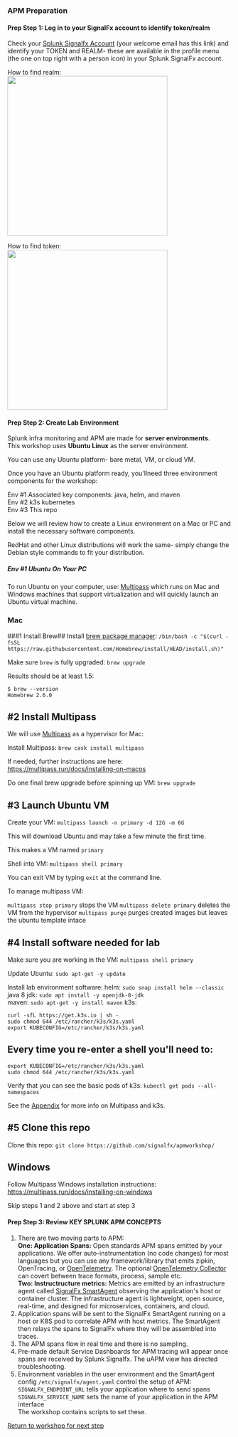 ### APM Preparation

#### Prep Step 1: Log in to your SignalFx account to identify token/realm  

Check your [Splunk Signalfx Account](https://login.signalfx.com) (your welcome email has this link) and identify your TOKEN and REALM- these are available in the profile menu (the one on top right with a person icon) in your Splunk SignalFx account.

How to find realm:  
<img src="../../../assets/org.png" width="360" />  

How to find token:  
<img src="../../../assets/token.png" width="360" />  


#### Prep Step 2: Create Lab Environment  

Splunk infra monitoring and APM are made for **server environments**.  
This workshop uses **Ubuntu Linux** as the server environment.

You can use any Ubuntu platform- bare metal, VM, or cloud VM.

Once you have an Ubuntu platform ready, you'llneed three environment components for the workshop:

Env #1 Associated key components: java, helm, and maven  
Env #2 k3s kubernetes  
Env #3 This repo  

Below we will review how to create a Linux environment on a Mac or PC and install the necessary software components.

RedHat and other Linux distributions will work the same- simply change the Debian style commands to fit your distribution.

##### Env #1 Ubuntu On Your PC

To run Ubuntu on your computer, use: [Multipass](multipass.run) which runs on Mac and Windows machines that support virtualization and will quickly launch an Ubuntu virtual machine. 

### Mac ###

###1 Install Brew##
Install [brew package manager](https://brew.sh): `/bin/bash -c "$(curl -fsSL https://raw.githubusercontent.com/Homebrew/install/HEAD/install.sh)"` 

Make sure `brew` is fully upgraded: `brew upgrade`

Results should be at least 1.5:

```
$ brew --version
Homebrew 2.6.0
```

## #2 Install Multipass ##

We will use [Multipass](https://multipass.run) as a hypervisor for Mac: 

Install Multipass: `brew cask install multipass`

If needed, further instructions are here: https://multipass.run/docs/installing-on-macos

Do one final brew upgrade before spinning up VM: `brew upgrade`

## #3 Launch Ubuntu VM ##

Create your VM: `multipass launch -n primary -d 12G -m 6G`

This will download Ubuntu and may take a few minute the first time.

This makes a VM named `primary`

Shell into VM: `multipass shell primary`

You can exit VM by typing `exit` at the command line.

To manage multipass VM:

`multipass stop primary` stops the VM
`multipass delete primary` deletes the VM from the hypervisor
`multipass purge` purges created images but leaves the ubuntu template intace

## #4 Install software needed for lab ##

Make sure you are working in the VM: `multipass shell primary`

Update Ubuntu: `sudo apt-get -y update`

Install lab environment software:
helm: `sudo snap install helm --classic`  
java 8 jdk: `sudo apt install -y openjdk-8-jdk`     
maven: `sudo apt-get -y install maven`
k3s:

```
curl -sfL https://get.k3s.io | sh -
sudo chmod 644 /etc/rancher/k3s/k3s.yaml  
export KUBECONFIG=/etc/rancher/k3s/k3s.yaml  
```

## Every time you re-enter a shell you'll need to: ##   
```
export KUBECONFIG=/etc/rancher/k3s/k3s.yaml
sudo chmod 644 /etc/rancher/k3s/k3s.yaml  
```
Verify that you can see the basic pods of k3s: `kubectl get pods --all-namespaces`

See the [Appendix](4-appendix.md) for more info on Multipass and k3s.

## #5 Clone this repo ##

Clone this repo: `git clone https://github.com/signalfx/apmworkshop/`

## Windows ##

Follow Multipass Windows installation instructions: https://multipass.run/docs/installing-on-windows

Skip steps 1 and 2 above and start at step 3

#### Prep Step 3: Review KEY SPLUNK APM CONCEPTS

1. There are two moving parts to APM:    
   **One: Application Spans:** Open standards APM spans emitted by your applications. We offer auto-instrumentation (no code changes) for most languages but you can use any framework/library that emits zipkin, OpenTracing, or [OpenTelemetry](https://opentelemtry.io). The optional [OpenTelemetry Collector](https://github.com/open-telemetry/opentelemetry-collector) can covert between trace formats, process, sample etc.  
   **Two: Instructructure metrics:** Metrics are emitted by an infrastructure agent called [SignalFx SmartAgent](https://docs.signalfx.com/en/latest/integrations/agent/agent-install-methods.html) observing the application's host or container cluster. The infrastructure agent is lightweight, open source, real-time, and designed for microservices, containers, and cloud.   
2. Application spans will be sent to the SignalFx SmartAgent running on a host or K8S pod to correlate APM with host metrics. The SmartAgent then relays the spans to SignalFx where they will be assembled into traces.   
3. The APM spans flow in real time and there is no sampling.  
4. Pre-made default Service Dashboards for APM tracing will appear once spans are received by Splunk Signalfx. The uAPM view has directed troubleshooting. 
5. Environment variables in the user environment and the SmartAgent config `/etc/signalfx/agent.yaml` control the setup of APM:      
`SIGNALFX_ENDPOINT_URL` tells your application where to send spans  
`SIGNALFX_SERVICE_NAME` sets the name of your application in the APM interface  
The workshop contains scripts to set these.

[Return to workshop for next step](../README.md)
